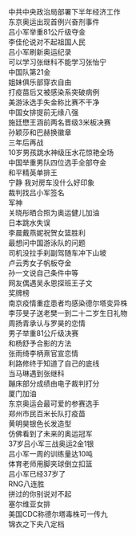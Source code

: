 中共中央政治局部署下半年经济工作  
东京奥运出现首例兴奋剂事件  
吕小军举重81公斤级夺金  
李佳伦说对不起祖国人民  
吕小军刷新奥运纪录  
可以学习张继科不能学习张怡宁  
中国队第21金  
姐妹俱乐部穿衣自由  
打疫苗后又被感染系突破病例  
美游泳选手失金称比赛不干净  
中国女排提前无缘八强  
施廷懋王涵前两名晋级3米板决赛  
孙颖莎和巴赫换徽章  
三年后再战  
10岁男孩跳水神级压水花惊艳全场  
中国举重男队四位选手全部夺金  
和平精英单排王  
宁静 我对房车没什么好印象  
裁判找吕小军签名  
军神  
关晓彤晒合照为奥运健儿加油  
日本跳水失误  
李晨戴燕妮祝贺女篮胜利  
最想问中国游泳队的问题  
司机没拉手刹副驾随车冲下山坡  
卢云秀女子帆板夺金  
孙一文说自己条件中等  
网友偶遇吴永恩探班王子文  
奖牌榜  
南京疫情重症患者均感染德尔塔变异株  
李莎旻子送老樊一到二十二岁生日礼物  
周扬青承认与罗昊的恋情  
男子举重81公斤级决赛  
和杨舒予合影的方法  
张雨绮李柄熹官宣恋情  
利路修终于知道了自己的底线  
当马琳遇到张继科  
蹦床部分成绩由电子裁判打分  
厦门加油  
东京奥运会最可爱的参赛选手  
郑州市民百米长队打疫苗  
黄明昊银色长发造型  
仿佛看到了未来的奥运冠军  
37岁吕小军三战奥运2金1银  
吕小军一周的训练量达10吨  
体育老师用脚夹球倒立扣篮  
吕小军已经37岁了  
RNG八连胜  
拼过的你别说对不起  
塞尔维亚女排  
美国CDC称德尔塔毒株可一传九  
锦衣之下央八定档  

